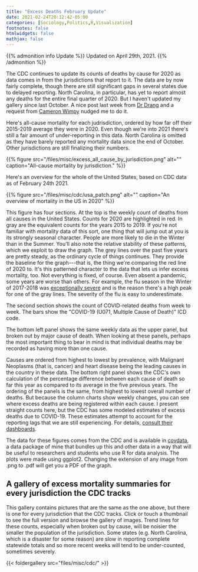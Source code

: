 ```yaml
---
title: "Excess Deaths February Update"
date: 2021-02-24T20:12:42-05:00
categories: [Sociology,Politics,R,Visualization]
footnotes: false
htmlwidgets: false
mathjax: false
---
```


{{% admonition info Update %}}
Updated on April 29th,  2021.
{{% /admonition %}}


The CDC continues to update its counts of deaths by cause for 2020 as data comes in from the jurisdictions that report to it. The data are by now fairly complete, though there are still significant gaps in several states due to delayed reporting. North Carolina, in particular, has yet to report almost any deaths for the entire final quarter of 2020. But I haven't updated my gallery since last October. A nice post last week from [Dr Drang](https://leancrew.com/all-this/2021/02/closing-out-2020/) and a request from [Cameron Wimpy](https://cwimpy.com) nudged me to do it. 

Here's all-cause mortality for each judrisdiction, ordered by how far off their 2015-2019 average they were in 2020. Even though we're into 2021 there's still a fair amount of under-reporting in this data. North Carolina is omitted as they have barely reported any mortality data since the end of October. Other jurisdictions are still finalizing their numbers.

{{% figure src="/files/misc/excess_all_cause_by_jurisdiction.png" alt="" caption="All-cause mortality by jurisdiction." %}}


Here's an overview for the whole of the United States, based on CDC data as of February 24th 2021.

{{% figure src="/files/misc/cdc/usa_patch.png" alt="" caption="An overview of mortality in the US in 2020" %}}

This figure has four sections. At the top is the weekly count of deaths from all causes in the United States. Counts for 2020 are highlighted in red. In gray are the equivalent counts for the years 2015 to 2019. If you're not familiar with mortality data of this sort, one thing that will jump out at you is its strongly seasonal character. People are more likely to die in the Winter than in the Summer. You'll also note the relative stability of these patterns, which we exploit to draw the graph. The grey lines over the past five years are pretty steady, as the ordinary cycle of things continues. They provide the baseline for the graph---that is, the thing we're comparing the red line of 2020 to. It's this patterned character to the data that lets us infer excess mortality, too. Not everything is fixed, of course. Even absent a pandemic, some years are worse than others. For example, the flu season in the Winter of 2017-2018 was [exceptionally severe](https://www.cdc.gov/flu/about/burden-averted/2017-2018.htm) and is the reason there's a high peak for one of the gray lines. The severity of the flu is easy to underestimate. 

The second section shows the count of COVID-related deaths from week to week. The bars show the "COVID-19 (U071, Multiple Cause of Death)" ICD code. 

The bottom left panel shows the same weekly data as the upper panel, but broken out by major cause of death. When looking at these panels, perhaps the most important thing to bear in mind is that individual deaths may be recorded as having more than one cause.

Causes are ordered from highest to lowest by prevalence, with Malignant Neoplasms (that is, cancer) and heart disease being the leading causes in the country in these data. The bottom right panel shows the CDC's own calculation of the percentage difference between each cause of death so far this year as compared to its average in the five previous years. The ordering of the panels is the same, from highest to lowest overall number of deaths. But because the column charts show weekly changes, you can see where excess deaths are being registered within each cause. I present straight counts here, but the CDC has some modeled estimates of excess deaths due to COVID-19. These estimates attempt to account for the reporting lags that we are still experiencing. For details, [consult their dashboards](https://www.cdc.gov/nchs/nvss/vsrr/covid19/excess_deaths.htm).

The data for these figures comes from the CDC and is available in [covdata](https://kjhealy.github.io/covdata/), a data package of mine that bundles up this and other data in a way that will be useful to researchers and students who use R for data analysis. The plots were made using ggplot2. Changing the extension of any image from .png to .pdf will get you a PDF of the graph.

## A gallery of excess mortality summaries for every jurisdiction the CDC tracks

This gallery contains pictures that are the same as the one above, but there is one for every jurisdiction that the CDC tracks. Click or touch a thumbnail to see the full version and browse the gallery of images. Trend lines for these counts, especially when broken out by cause, will be noisier the smaller the population of the jurisdiction. Some states (e.g. North Carolina, which is a disaster for some reason) are slow in reporting complete statewide totals and so more recent weeks will tend to be under-counted, sometimes severely.

{{< foldergallery src="files/misc/cdc/" >}}
